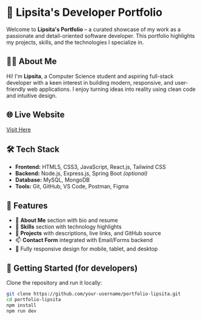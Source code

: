 # 💼 Lipsita's Developer Portfolio

Welcome to **Lipsita's Portfolio** – a curated showcase of my work as a passionate and detail-oriented software developer. This portfolio highlights my projects, skills, and the technologies I specialize in.

## 👩‍💻 About Me

Hi! I'm **Lipsita**, a Computer Science student and aspiring full-stack developer with a keen interest in building modern, responsive, and user-friendly web applications. I enjoy turning ideas into reality using clean code and intuitive design.

## 🌐 Live Website
[Visit Here]([URL](https://himanshu-sekher-padhy.github.io/lipsita-badtiya-portfolio/))

## 🛠️ Tech Stack

- **Frontend:** HTML5, CSS3, JavaScript, React.js, Tailwind CSS
- **Backend:** Node.js, Express.js, Spring Boot *(optional)*
- **Database:** MySQL, MongoDB
- **Tools:** Git, GitHub, VS Code, Postman, Figma

## 📁 Features

- 👤 **About Me** section with bio and resume
- 🧠 **Skills** section with technology highlights
- 💼 **Projects** with descriptions, live links, and GitHub source
- 📫 **Contact Form** integrated with Email/Forms backend
- 📱 Fully responsive design for mobile, tablet, and desktop

## 🚀 Getting Started (for developers)

Clone the repository and run it locally:

```bash
git clone https://github.com/your-username/portfolio-lipsita.git
cd portfolio-lipsita
npm install
npm run dev

```

